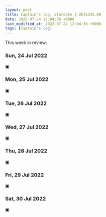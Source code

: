 ```yaml
---
layout: post
title: Captain's log, stardate [-26]5335.00
date: 2022-07-24 12:04:38 +0000
last_modified_at: 2022-07-24 12:04:38 +0000
tags: [Captain's log]
---
```


This week in review:

<!-- more -->

### Sun, 24 Jul 2022

▣

### Mon, 25 Jul 2022

▣

### Tue, 26 Jul 2022

▣

### Wed, 27 Jul 2022

▣

### Thu, 28 Jul 2022

▣

### Fri, 29 Jul 2022

▣

### Sat, 30 Jul 2022

▣
